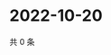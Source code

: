# 2022-10-20

共 0 条

<!-- BEGIN WEIBO -->
<!-- 最后更新时间 Thu Oct 20 2022 19:18:14 GMT+0800 (China Standard Time) -->

<!-- END WEIBO -->
